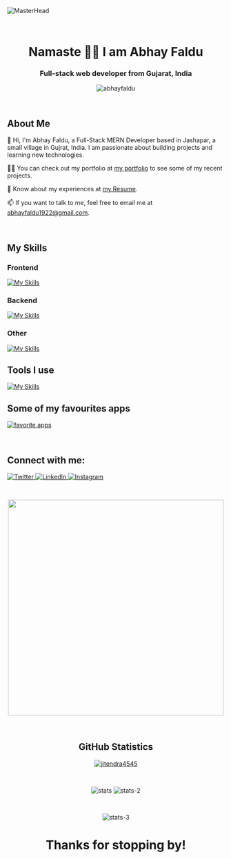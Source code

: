 ![MasterHead](https://i.postimg.cc/3NyPFfjd/github-header-image.png)

<br>

<h1 align="center">Namaste 🙏🏻 I am Abhay Faldu</h1>

<h3 align="center">Full-stack web developer from Gujarat, India</h3>

<p align="center"> <img src="https://komarev.com/ghpvc/?username=abhayfaldu&label=Profile%20views&color=0e75b6&style=flat" alt="abhayfaldu" /> </p>

<br>

<!-- - 🔭 I’m currently working on **building skills by building projects**.

- 🌱 I’m currently learning **Full-Stack MERN Development**.

- 🏠 I live in **Jashapar, which is a small village Jamnagar, Gujrat**.

- 👨‍💻 Checkout my projects at [my portfolio](https://abhayfaldu.github.io).

- 📫 Want to talk: **abhayfaldu1922@gmail.com**.

- 📄 Know about my experiences at [my Resume](https://drive.google.com/file/d/15Bn0FY2CjJqNHzlS3bKhjveKetVgxq0R/view?usp=sharing). -->

## About Me
👋 Hi, I'm Abhay Faldu, a Full-Stack MERN Developer based in Jashapar, a small village in Gujrat, India. I am passionate about building projects and learning new technologies.

👨‍💻 You can check out my portfolio at [my portfolio](https://abhayfaldu.github.io) to see some of my recent projects.

📄 Know about my experiences at [my Resume](https://drive.google.com/file/d/15Bn0FY2CjJqNHzlS3bKhjveKetVgxq0R/view?usp=sharing).

📫 If you want to talk to me, feel free to email me at [abhayfaldu1922@gmail.com](mailto:abhayfaldu1922@gmail.com).

<br>

## My Skills
### Frontend
[![My Skills](https://skillicons.dev/icons?i=html,css,scss,js,ts,react,redux,vue,bootstrap,tailwind)](https://skillicons.dev)
### Backend
[![My Skills](https://skillicons.dev/icons?i=nodejs,express,adonis,mysql,mongodb)](https://skillicons.dev)
### Other
[![My Skills](https://skillicons.dev/icons?i=lua,md)](https://skillicons.dev)

## Tools I use
[![My Skills](https://skillicons.dev/icons?i=vscode,vim,neovim,git,github,bash,npm,replit,postman,figma,codepen,stackoverflow,netlify,vercel,notion,regex)](https://skillicons.dev)

## Some of my favourites apps
[![favorite apps](https://skillicons.dev/icons?i=discord,twitter,linkedin)](https://skillicons.dev)

<br>

## Connect with me:

<p>
  <a href="https://twitter.com/abhayfaldu19" target="_blank">
    <img src="https://img.shields.io/badge/twitter-%231DA1F2.svg?&style=for-the-badge&logo=twitter&logoColor=white&color=071A2C" alt="Twitter"/>
  </a>
  <a href="https://www.linkedin.com/in/abhay-faldu-493b92211" target="_blank">
    <img src="https://img.shields.io/badge/linkedin-%230077B5.svg?&style=for-the-badge&logo=linkedin&logoColor=white&color=071A2C" alt="LinkedIn"/>
  </a>
  <a href="https://instagram.com/abhayfaldu" target="_blank">
    <img src="https://img.shields.io/badge/instagram-%23E4405F.svg?&style=for-the-badge&logo=instagram&logoColor=white&color=071A2C" alt="Instagram"/>
  </a>
</p>

<br>

<p align="center">
  <img src="https://raw.githubusercontent.com/mayankchaudhary26/Cool-Readme-ideas/master/data/octocat/baracktocat.jpg" width="500px"/>
</p>

<br>

<h2 align="center">GitHub Statistics</h2>
  
<p align="center">
  <a href="https://github.com/ryo-ma/github-profile-trophy">
    <img src="https://github-profile-trophy.vercel.app/?username=abhayfaldu" alt="jitendra4545" />
  </a>
</p>

<br>

<p align="center">
  <img src="https://github-readme-stats-git-masterrstaa-rickstaa.vercel.app/api?username=abhayfaldu&show_icons=true&theme=light&border_radius=8" alt="stats" />
  <img src="https://github-readme-streak-stats.herokuapp.com?user=abhayfaldu&theme=default&border_radius=8&color=#43BEE5" alt="stats-2" />
</p>

<br>

<p align="center">
  <img src="https://github-readme-stats-git-masterrstaa-rickstaa.vercel.app/api/top-langs?username=abhayfaldu&show_icons=true&locale=en&layout=compact"     alt="stats-3"
</p>

<h1 align='center'>Thanks for stopping by!</h1>
